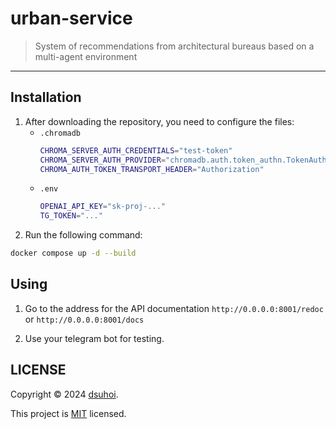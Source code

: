# urban-service
>System of recommendations from architectural bureaus based on a multi-agent environment
---
## Installation
1. After downloading the repository, you need to configure the files:
    - `.chromadb`
        ```sh
        CHROMA_SERVER_AUTH_CREDENTIALS="test-token"
        CHROMA_SERVER_AUTH_PROVIDER="chromadb.auth.token_authn.TokenAuthenticationServerProvider"
        CHROMA_AUTH_TOKEN_TRANSPORT_HEADER="Authorization"
        ```
    - `.env`
        ```sh
        OPENAI_API_KEY="sk-proj-..."
        TG_TOKEN="..."
        ```
2. Run the following command:
```sh
docker compose up -d --build
```

## Using
1. Go to the address for the API documentation `http://0.0.0.0:8001/redoc` or `http://0.0.0.0:8001/docs`

2. Use your telegram bot for testing.

## LICENSE
Copyright © 2024 [dsuhoi](https://github.com/dsuhoi).

This project is [MIT](https://github.com/dsuhoi/urban-service/blob/main/LICENSE) licensed.
